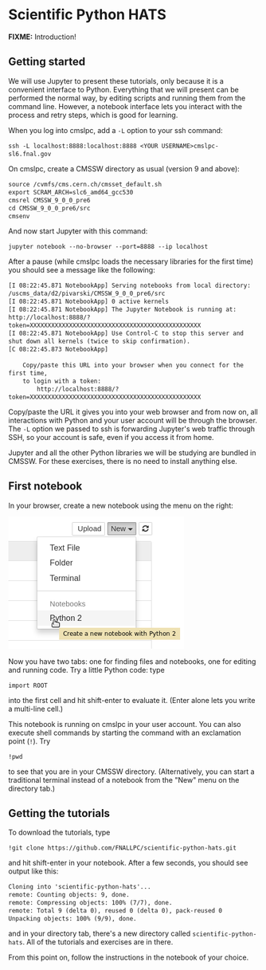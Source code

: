 # Scientific Python HATS

**FIXME:** Introduction!

## Getting started

We will use Jupyter to present these tutorials, only because it is a convenient interface to Python. Everything that we will present can be performed the normal way, by editing scripts and running them from the command line. However, a notebook interface lets you interact with the process and retry steps, which is good for learning.

When you log into cmslpc, add a `-L` option to your ssh command:

    ssh -L localhost:8888:localhost:8888 <YOUR USERNAME>cmslpc-sl6.fnal.gov

On cmslpc, create a CMSSW directory as usual (version 9 and above):

    source /cvmfs/cms.cern.ch/cmsset_default.sh
    export SCRAM_ARCH=slc6_amd64_gcc530
    cmsrel CMSSW_9_0_0_pre6
    cd CMSSW_9_0_0_pre6/src
    cmsenv

And now start Jupyter with this command:

    jupyter notebook --no-browser --port=8888 --ip localhost

After a pause (while cmslpc loads the necessary libraries for the first time) you should see a message like the following:

    [I 08:22:45.871 NotebookApp] Serving notebooks from local directory: /uscms_data/d2/pivarski/CMSSW_9_0_0_pre6/src
    [I 08:22:45.871 NotebookApp] 0 active kernels 
    [I 08:22:45.871 NotebookApp] The Jupyter Notebook is running at: http://localhost:8888/?token=XXXXXXXXXXXXXXXXXXXXXXXXXXXXXXXXXXXXXXXXXXXXXXXX
    [I 08:22:45.871 NotebookApp] Use Control-C to stop this server and shut down all kernels (twice to skip confirmation).
    [C 08:22:45.873 NotebookApp] 
        
        Copy/paste this URL into your browser when you connect for the first time,
        to login with a token:
            http://localhost:8888/?token=XXXXXXXXXXXXXXXXXXXXXXXXXXXXXXXXXXXXXXXXXXXXXXXX

Copy/paste the URL it gives you into your web browser and from now on, all interactions with Python and your user account will be through the browser. The `-L` option we passed to ssh is forwarding Jupyter's web traffic through SSH, so your account is safe, even if you access it from home.

Jupyter and all the other Python libraries we will be studying are bundled in CMSSW. For these exercises, there is no need to install anything else.

## First notebook

In your browser, create a new notebook using the menu on the right:

![New Notebook](new_notebook.png)

Now you have two tabs: one for finding files and notebooks, one for editing and running code. Try a little Python code: type

    import ROOT

into the first cell and hit shift-enter to evaluate it. (Enter alone lets you write a multi-line cell.)

This notebook is running on cmslpc in your user account. You can also execute shell commands by starting the command with an exclamation point (`!`). Try

    !pwd

to see that you are in your CMSSW directory. (Alternatively, you can start a traditional terminal instead of a notebook from the "New" menu on the directory tab.)

## Getting the tutorials

To download the tutorials, type

    !git clone https://github.com/FNALLPC/scientific-python-hats.git

and hit shift-enter in your notebook. After a few seconds, you should see output like this:

    Cloning into 'scientific-python-hats'...
    remote: Counting objects: 9, done.
    remote: Compressing objects: 100% (7/7), done.
    remote: Total 9 (delta 0), reused 0 (delta 0), pack-reused 0
    Unpacking objects: 100% (9/9), done.

and in your directory tab, there's a new directory called `scientific-python-hats`. All of the tutorials and exercises are in there.

From this point on, follow the instructions in the notebook of your choice.
